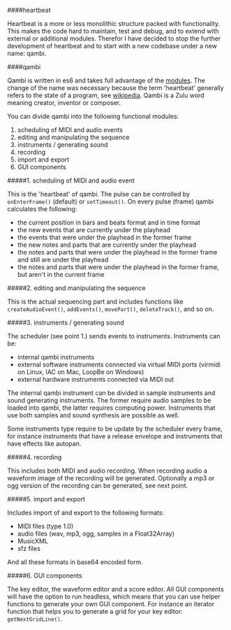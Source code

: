 ####heartbeat

Heartbeat is a more or less monolithic structure packed with functionality. This makes the code hard to maintain, test and debug, and to extend with external or additional modules. Therefor I have decided to stop the further development of heartbeat and to start with a new codebase under a new name: qambi.


####qambi

Qambi is written in es6 and takes full advantage of the [modules](http://www.2ality.com/2014/09/es6-modules-final.html). The change of the name was necessary because the term 'heartbeat' generally refers to the state of a program, see [wikipedia](http://en.wikipedia.org/wiki/Heartbeat_(computing)). Qambi is a Zulu word meaning creator, inventor or composer.

You can divide qambi into the following functional modules:

1. scheduling of MIDI and audio events
2. editing and manipulating the sequence
3. instruments / generating sound
4. recording
5. import and export
6. GUI components


#####1. scheduling of MIDI and audio event

This is the 'heartbeat' of qambi. The pulse can be controlled by `onEnterFrame()` (default) or `setTimeout()`. On every pulse (frame) qambi calculates the following:

- the current position in bars and beats format and in time format
- the new events that are currently under the playhead
- the events that were under the playhead in the former frame
- the new notes and parts that are currently under the playhead
- the notes and parts that were under the playhead in the former frame and still are under the playhead
- the notes and parts that were under the playhead in the former frame, but aren't in the current frame


#####2. editing and manipulating the sequence

This is the actual sequencing part and includes functions like `createAudioEvent()`, `addEvents()`, `movePart()`, `deleteTrack()`, and so on.


#####3. instruments / generating sound

The scheduler (see point 1.) sends events to instruments. Instruments can be:

- internal qambi instruments
- external software instruments connected via virtual MIDI ports (virmidi on Linux, IAC on Mac, LoopBe on Windows)
- external hardware instruments connected via MIDI out

The internal qambi instrument can be divided in sample instruments and sound generating instruments. The former require audio samples to be loaded into qambi, the latter requires computing power. Instruments that use both samples and sound synthesis are possible as well.

Some instruments type require to be update by the scheduler every frame, for instance instruments that have a release envelope and instruments that have effects like autopan.


#####4. recording

This includes both MIDI and audio recording. When recording audio a waveform image of the recording will be generated. Optionally a mp3 or ogg version of the recording can be generated, see next point.


#####5. import and export

Includes import of and export to the following formats:

- MIDI files (type 1.0)
- audio files (wav, mp3, ogg, samples in a Float32Array)
- MusicXML
- sfz files

And all these formats in base64 encoded form.


#####6. GUI components

The key editor, the waveform editor and a score editor. All GUI components will have the option to run headless, which means that you can use helper functions to generate your own GUI component. For instance an iterator function that helps you to generate a grid for your key editor: `getNextGridLine()`.